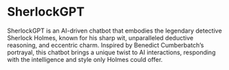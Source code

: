 # SherlockGPT
SherlockGPT is an AI-driven chatbot that embodies the legendary detective Sherlock Holmes, known for his sharp wit, unparalleled deductive reasoning, and eccentric charm. Inspired by Benedict Cumberbatch’s portrayal, this chatbot brings a unique twist to AI interactions, responding with the intelligence and style only Holmes could offer.

